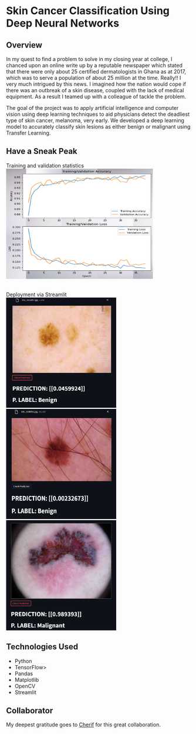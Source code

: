 # Skin Cancer Classification Using Deep Neural Networks

## Overview
In my quest to find a problem to solve in my closing year at college, I chanced upon an online write up by a reputable newspaper which stated that there were only about 25 certified dermatologists in Ghana as at 2017, which was to serve a population of about 25 million at the time. Really!! I very much intrigued by this news. I imagined how the nation would cope if there was an outbreak of a skin disease, coupled with the lack of medical equipment. As a result I teamed up with a colleague of tackle the problem.

The goal of the project was to apply artificial intelligence and computer vision using deep learning techniques to aid physicians detect the deadliest type of skin cancer, melanoma, very early. We developed a deep learning model to accurately classify skin lesions as either benign or malignant using Transfer Learning.

## Have a Sneak Peak
Training and validation statistics<br/>
<img src="https://github.com/dreanyarko/skin_cancer_project/blob/master/images/train_val.jpg" width="400" height="300" />

<br/>
Deployment via Streamlit<br/>
<img src="https://github.com/dreanyarko/skin_cancer_project/blob/master/images/benign1.png" width="300" height="300" />
<img src="https://github.com/dreanyarko/skin_cancer_project/blob/master/images/benign2.png" width="300" height="300" />
<img src="https://github.com/dreanyarko/skin_cancer_project/blob/master/images/malignant1.png" width="300" height="300" />

## Technologies Used
<ul>
  <li>Python</li>
  <li>TensorFlow></li>
  <liNumPy></li>
  <li>Pandas</li>
  <li>Matplotlib</li>
  <li>OpenCV</li>
  <li>Streamlit</li>
</ul>

## Collaborator
My deepest gratitude goes to <a href="https://www.linkedin.com/in/ch%C3%A9rif-salif-haidara/" target="_blank">Cherif</a> for this great collaboration.
